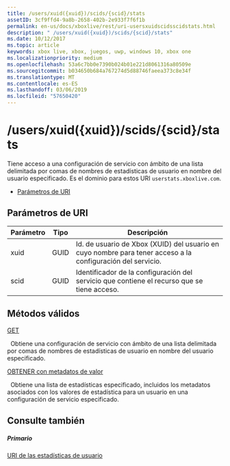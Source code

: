 ```yaml
---
title: /users/xuid({xuid})/scids/{scid}/stats
assetID: 3cf9ffd4-9a8b-2658-402b-2e933f7f6f1b
permalink: en-us/docs/xboxlive/rest/uri-usersxuidscidsscidstats.html
description: " /users/xuid({xuid})/scids/{scid}/stats"
ms.date: 10/12/2017
ms.topic: article
keywords: xbox live, xbox, juegos, uwp, windows 10, xbox one
ms.localizationpriority: medium
ms.openlocfilehash: 53a6c7bb0e7390b024b01e221d8061316a80509e
ms.sourcegitcommit: b034650b684a767274d5d88746faeea373c8e34f
ms.translationtype: MT
ms.contentlocale: es-ES
ms.lasthandoff: 03/06/2019
ms.locfileid: "57650420"
---
```

# <a name="usersxuidxuidscidsscidstats"></a>/users/xuid({xuid})/scids/{scid}/stats
Tiene acceso a una configuración de servicio con ámbito de una lista delimitada por comas de nombres de estadísticas de usuario en nombre del usuario especificado. Es el dominio para estos URI `userstats.xboxlive.com`.
 
  * [Parámetros de URI](#ID4EV)
 
<a id="ID4EV"></a>

 
## <a name="uri-parameters"></a>Parámetros de URI
 
| Parámetro| Tipo| Descripción| 
| --- | --- | --- | 
| xuid| GUID| Id. de usuario de Xbox (XUID) del usuario en cuyo nombre para tener acceso a la configuración del servicio.| 
| scid| GUID| Identificador de la configuración del servicio que contiene el recurso que se tiene acceso.| 
  
<a id="ID4E4B"></a>

 
## <a name="valid-methods"></a>Métodos válidos

[GET](uri-usersxuidscidsscidstatsget.md)

&nbsp;&nbsp;Obtiene una configuración de servicio con ámbito de una lista delimitada por comas de nombres de estadísticas de usuario en nombre del usuario especificado.

[OBTENER con metadatos de valor](uri-usersxuidscidsscidstatsgetvaluemetadata.md)

&nbsp;&nbsp;Obtiene una lista de estadísticas especificado, incluidos los metadatos asociados con los valores de estadística para un usuario en una configuración de servicio especificado.
 
<a id="ID4EKC"></a>

 
## <a name="see-also"></a>Consulte también
 
<a id="ID4EMC"></a>

 
##### <a name="parent"></a>Primario 

[URI de las estadísticas de usuario](atoc-reference-userstats.md)

   